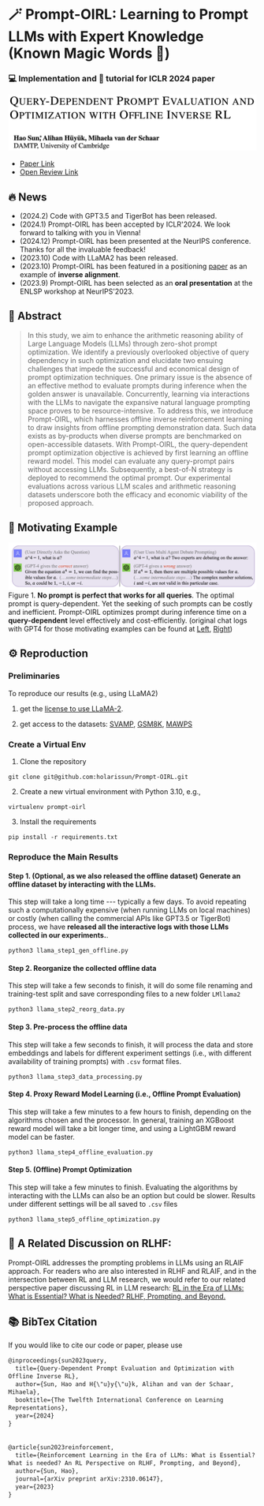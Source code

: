 # 🪄 Prompt-OIRL: Learning to Prompt LLMs with Expert Knowledge (Known Magic Words 🧙)

### 💻 Implementation and 📒 tutorial for ICLR 2024 paper 

 ![Image](prompt-oirl-title.png)

- [Paper Link](https://arxiv.org/pdf/2309.06553.pdf)
- [Open Review Link](https://openreview.net/forum?id=N6o0ZtPzTg)

 
## 🔥 News
- (2024.2) Code with GPT3.5 and TigerBot has been released.
- (2024.1) Prompt-OIRL has been accepted by ICLR'2024. We look forward to talking with you in Vienna!
- (2024.12) Prompt-OIRL has been presented at the NeurIPS conference. Thanks for all the invaluable feedback!
- (2023.10) Code with LLaMA2 has been released.
- (2023.10) Prompt-OIRL has been featured in a positioning [paper](https://arxiv.org/pdf/2310.06147.pdf) as an example of **inverse alignment**.
- (2023.9) Prompt-OIRL has been selected as an **oral presentation** at the ENLSP workshop at NeurIPS'2023.

## 📖 Abstract

> In this study, we aim to enhance the arithmetic reasoning ability of Large Language Models (LLMs) through zero-shot prompt optimization. We identify a previously overlooked objective of query dependency in such optimization and elucidate two ensuing challenges that impede the successful and economical design of prompt optimization techniques. One primary issue is the absence of an effective method to evaluate prompts during inference when the golden answer is unavailable. Concurrently, learning via interactions with the LLMs to navigate the expansive natural language prompting space proves to be resource-intensive.
To address this, we introduce Prompt-OIRL, which harnesses offline inverse reinforcement learning to draw insights from offline prompting demonstration data. Such data exists as by-products when diverse prompts are benchmarked on open-accessible datasets. With Prompt-OIRL, the query-dependent prompt optimization objective is achieved by first learning an offline reward model. This model can evaluate any query-prompt pairs without accessing LLMs. Subsequently, a best-of-N strategy is deployed to recommend the optimal prompt. Our experimental evaluations across various LLM scales and arithmetic reasoning datasets underscore both the efficacy and economic viability of the proposed approach.

## 🤔 Motivating Example

![Image](motivatingexample.png)
Figure 1. **No prompt is perfect that works for all queries**. The optimal prompt is query-dependent. Yet the seeking of such prompts can be costly and inefficient. 
    Prompt-OIRL optimizes prompt during inference time on a **query-dependent** level effectively and cost-efficiently.
(original chat logs with GPT4 for those motivating examples can be found at [Left](https://chat.openai.com/share/0f2d11b1-322a-4c47-a877-ad6fbace8179), [Right](https://chat.openai.com/share/15870a47-93c7-4b98-96c8-af0516c0c999))

## ⚙️ Reproduction

### Preliminaries

To reproduce our results (e.g., using LLaMA2)

1. get the [license to use LLaMA-2](https://ai.meta.com/llama/).

2. get access to the datasets: [SVAMP](https://github.com/arkilpatel/SVAMP), [GSM8K](https://huggingface.co/datasets/gsm8k), [MAWPS](https://github.com/sroy9/mawps)

### Create a Virtual Env
1. Clone the repository
```
git clone git@github.com:holarissun/Prompt-OIRL.git
``` 
2. Create a new virtual environment with Python 3.10, e.g.,
```
virtualenv prompt-oirl
```
3. Install the requirements
```
pip install -r requirements.txt
```

### Reproduce the Main Results
 #### Step 1. (Optional, as we also released the offline dataset) Generate an offline dataset by interacting with the LLMs.
 This step will take a long time --- typically a few days. To avoid repeating such a computationally expensive (when running LLMs on local machines) or costly (when calling the commercial APIs like GPT3.5 or TigerBot) process, we have **released all the interactive logs with those LLMs collected in our experiments.**.
 ```
 python3 llama_step1_gen_offline.py
 ```
 #### Step 2. Reorganize the collected offline data
 This step will take a few seconds to finish, it will do some file renaming and training-test split and save corresponding files to a new folder ```LMllama2```
 
 ```
 python3 llama_step2_reorg_data.py
 ```
    
 #### Step 3. Pre-process the offline data
 This step will take a few seconds to finish, it will process the data and store embeddings and labels for different experiment settings (i.e., with different availability of training prompts) with ```.csv``` format files.
 ```
 python3 llama_step3_data_processing.py
 ```
 #### Step 4. Proxy Reward Model Learning (i.e., Offline Prompt Evaluation)
 This step will take a few minutes to a few hours to finish, depending on the algorithms chosen and the processor. In general, training an XGBoost reward model will take a bit longer time, and using a LightGBM reward model can be faster. 
 ```
 python3 llama_step4_offline_evaluation.py
 ```
 #### Step 5. (Offline) Prompt Optimization
 This step will take a few minutes to finish. Evaluating the algorithms by interacting with the LLMs can also be an option but could be slower. Results under different settings will be all saved to ```.csv``` files 
 ```
 python3 llama_step5_offline_optimization.py
 ```


## 🚀 A Related Discussion on RLHF:
Prompt-OIRL addresses the prompting problems in LLMs using an RLAIF approach. For readers who are also interested in RLHF and RLAIF, and in the intersection between RL and LLM research, we would refer to our related perspective paper discussing RL in LLM research:
[RL in the Era of LLMs: What is Essential? What is Needed? RLHF, Prompting, and Beyond.](https://arxiv.org/pdf/2310.06147.pdf)




## 📚 BibTex Citation
If you would like to cite our code or paper, please use

```
@inproceedings{sun2023query,
  title={Query-Dependent Prompt Evaluation and Optimization with Offline Inverse RL},
  author={Sun, Hao and H{\"u}y{\"u}k, Alihan and van der Schaar, Mihaela},
  booktitle={The Twelfth International Conference on Learning Representations},
  year={2024}
}


@article{sun2023reinforcement,
  title={Reinforcement Learning in the Era of LLMs: What is Essential? What is needed? An RL Perspective on RLHF, Prompting, and Beyond},
  author={Sun, Hao},
  journal={arXiv preprint arXiv:2310.06147},
  year={2023}
}

